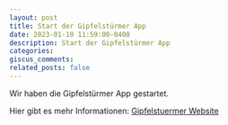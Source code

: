 ```yaml
---
layout: post
title: Start der Gipfelstürmer App
date: 2023-01-10 11:59:00-0400
description: Start der Gipfelstürmer App
categories:
giscus_comments:
related_posts: false
---
```


Wir haben die Gipfelstürmer App gestartet.

Hier gibt es mehr Informationen: <a href="https://gipfelsturmer.github.io">Gipfelstuermer Website</a>

